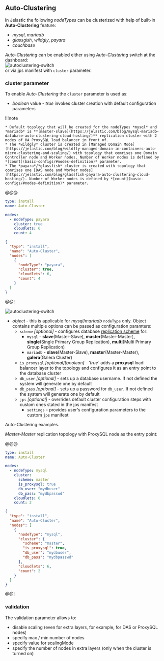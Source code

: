 ## Auto-Clustering
In Jelastic the following *nodeTypes* can be clusterized with help of built-in **Auto-Сlustering** feature:  
  * *mysql*, *mariadb*
  * *glassgish*, *wildgly*, *payara*  
  * *couchbase* 

*Auto-Clustering* can be enabled either using *Auto-Clustering* switch at the dashboard:  
![autoclustering-switch](/img/autoclustering-switch.png)  
or via jps manifest with `cluster` parameter.  

### cluster parameter
To enable *Auto-Clustering* the `cluster` parameter is used as:  
  * *boolean* value - *true* invokes cluster creation with default configuration parameters  
  
  !!!note  
  
    * Default topology that will be created for the nodeTypes *mysql* and *mariadb* is **[master-slave](https://jelastic.com/blog/mysql-mariadb-database-auto-clustering-cloud-hosting/)** replication cluster with 2 nodes of HA ProxySQL load balancer in front of.  
    * The *wildgly* cluster is created in [Managed Domain Mode](https://jelastic.com/blog/wildfly-managed-domain-in-containers-auto-micro-clustering-and-scaling/) with topology that comrises one Domain Controller node and Worker nodes. Number of Worker nodes is defined by *[count](basic-configs/#nodes-definition)* parameter.  
    * The *payara*/*glassfish* cluster is created with topology that comrises one [DAS node and Worker nodes](https://jelastic.com/blog/glassfish-payara-auto-clustering-cloud-hosting/). Number of Worker nodes is defined by *[count](basic-configs/#nodes-definition)* parameter.  
   
@@@
```yaml
type: install
name: Auto-Cluster

nodes:
  - nodeType: payara
    cluster: true
    cloudlets: 6
    count: 4
```
```json
{
  "type": "install",
  "name": "Auto-Cluster",
  "nodes": [
    {
      "nodeType": "payara",
      "cluster": true,
      "cloudlets": 6,
      "count": 4
    }
  ]
}
```
@@!  
  
  
![autoclustering-switch](/img/autoclustering-cluster-default.png)  
 
  * *object* - this is applicable for *mysql*/*mariadb* `nodeType` only. Object contains multiple options can be passed as configuration paramters:   
    * `scheme` *[optional]* - configures database [replication scheme](https://jelastic.com/blog/mysql-mariadb-database-auto-clustering-cloud-hosting/) for:  
      * `mysql` - **slave**(Master-Slave), **master**(Master-Master), **single**(Single Primary Group Replication), **multi**(Multi Primary Group Replication)  
      * `mariadb` - **slave**(Master-Slave), **master**(Master-Master), **galera**(Galera Cluster)  
    * `is_proxysql` *[optional][boolean]* - *'true'* adds a **proxysql** load balancer layer to the topology and configures it as an entry point to the database cluster  
    * `db_user` *[optional]* - sets up a database username. If not defined the system will generate one by default  
    * `db_pass` *[optional]* - sets up a password for `db_user`. If not defined the system will generate one by default  
    * `jps` *[optional]* - overrides default cluster configuration steps with custom ones stated in the jps manifest  
      * `settings` - provides user's configuration parameters to the custom `jps` manifest
      

Auto-Clustering examples.  

*Master-Master* replication topology with ProxySQL node as the entry point:  
  
@@@
```yaml
type: install
name: Auto-Cluster

nodes:
  - nodeType: mysql
    cluster:
      scheme: master
      is_proxysql: true
      db_user: "mydbuser"
      db_pass: "mydbpasswd"
    cloudlets: 6
    count: 2
```
```json
{
  "type": "install",
  "name": "Auto-Cluster",
  "nodes": [
    {
      "nodeType": "mysql",
      "cluster": {
        "scheme": "master",
        "is_proxysql": true,
        "db_user": "mydbuser",
        "db_pass": "mydbpasswd"
      },
      "cloudlets": 6,
      "count": 2
    }
  ]
}
```
@@!  

### validation 
      
The validation parameter allows to:  
  * disable scaling (even for extra layers, for example, for DAS or ProxySQL nodes)
  * specify max / min number of nodes
  * specify value for scalingMode
  * specify the number of nodes in extra layers (only when the cluster is turned on)
 
    


